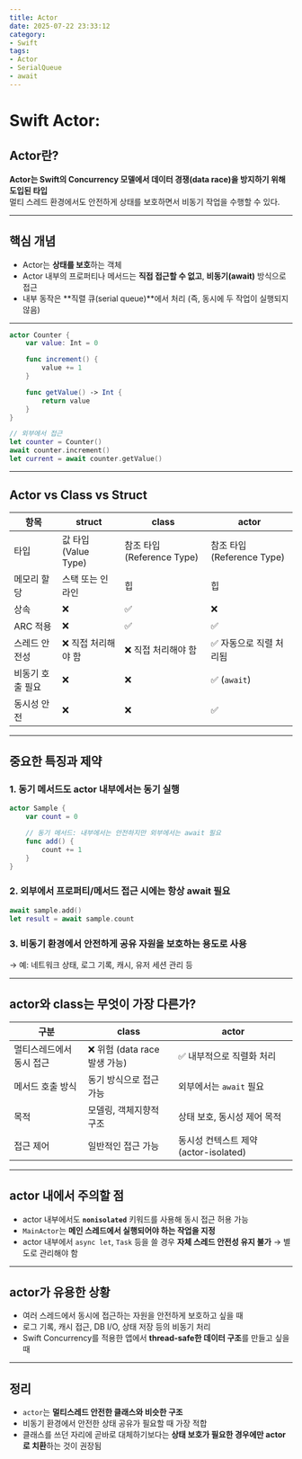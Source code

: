 ```yaml
---
title: Actor
date: 2025-07-22 23:33:12
category: 
- Swift
tags:
- Actor
- SerialQueue
- await
---
```


# Swift Actor:

## Actor란?

**Actor는 Swift의 Concurrency 모델에서 데이터 경쟁(data race)을 방지하기 위해 도입된 타입**  
멀티 스레드 환경에서도 안전하게 상태를 보호하면서 비동기 작업을 수행할 수 있다.

---

## 핵심 개념
- Actor는 **상태를 보호**하는 객체
- Actor 내부의 프로퍼티나 메서드는 **직접 접근할 수 없고**, **비동기(await)** 방식으로 접근
- 내부 동작은 **직렬 큐(serial queue)**에서 처리 (즉, 동시에 두 작업이 실행되지 않음)

---

```swift
actor Counter {
    var value: Int = 0

    func increment() {
        value += 1
    }

    func getValue() -> Int {
        return value
    }
}

// 외부에서 접근
let counter = Counter()
await counter.increment()
let current = await counter.getValue()
```

---

## Actor vs Class vs Struct

| 항목 | struct | class | actor |
|------|--------|-------|-------|
| 타입 | 값 타입 (Value Type) | 참조 타입 (Reference Type) | 참조 타입 (Reference Type) |
| 메모리 할당 | 스택 또는 인라인 | 힙 | 힙 |
| 상속 | ❌ | ✅ | ❌ |
| ARC 적용 | ❌ | ✅ | ✅ |
| 스레드 안전성 | ❌ 직접 처리해야 함 | ❌ 직접 처리해야 함 | ✅ 자동으로 직렬 처리됨 |
| 비동기 호출 필요 | ❌ | ❌ | ✅ (`await`) |
| 동시성 안전 | ❌ | ❌ | ✅ |

---

## 중요한 특징과 제약

### 1. **동기 메서드도 actor 내부에서는 동기 실행**
```swift
actor Sample {
    var count = 0

    // 동기 메서드: 내부에서는 안전하지만 외부에서는 await 필요
    func add() {
        count += 1
    }
}
```

### 2. **외부에서 프로퍼티/메서드 접근 시에는 항상 await 필요**
```swift
await sample.add()
let result = await sample.count
```

### 3. **비동기 환경에서 안전하게 공유 자원을 보호하는 용도로 사용**
→ 예: 네트워크 상태, 로그 기록, 캐시, 유저 세션 관리 등

---

## actor와 class는 무엇이 가장 다른가?

| 구분 | class | actor |
|------|-------|--------|
| 멀티스레드에서 동시 접근 | ❌ 위험 (data race 발생 가능) | ✅ 내부적으로 직렬화 처리 |
| 메서드 호출 방식 | 동기 방식으로 접근 가능 | 외부에서는 `await` 필요 |
| 목적 | 모델링, 객체지향적 구조 | 상태 보호, 동시성 제어 목적 |
| 접근 제어 | 일반적인 접근 가능 | 동시성 컨텍스트 제약 (actor-isolated) |

---

## actor 내에서 주의할 점

- actor 내부에서도 **`nonisolated`** 키워드를 사용해 동시 접근 허용 가능
- `MainActor`는 **메인 스레드에서 실행되어야 하는 작업을 지정**
- actor 내부에서 `async let`, `Task` 등을 쓸 경우 **자체 스레드 안전성 유지 불가** → 별도로 관리해야 함

---

## actor가 유용한 상황

- 여러 스레드에서 동시에 접근하는 자원을 안전하게 보호하고 싶을 때
- 로그 기록, 캐시 접근, DB I/O, 상태 저장 등의 비동기 처리
- Swift Concurrency를 적용한 앱에서 **thread-safe한 데이터 구조**를 만들고 싶을 때

---

## 정리

- `actor`는 **멀티스레드 안전한 클래스와 비슷한 구조**
- 비동기 환경에서 안전한 상태 공유가 필요할 때 가장 적합
- 클래스를 쓰던 자리에 곧바로 대체하기보다는 **상태 보호가 필요한 경우에만 actor로 치환**하는 것이 권장됨


